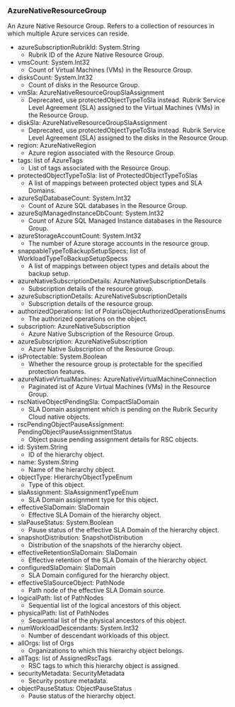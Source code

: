 ### AzureNativeResourceGroup
An Azure Native Resource Group. Refers to a collection of resources in which multiple Azure services can reside.

- azureSubscriptionRubrikId: System.String
  - Rubrik ID of the Azure Native Resource Group.
- vmsCount: System.Int32
  - Count of Virtual Machines (VMs) in the Resource Group.
- disksCount: System.Int32
  - Count of disks in the Resource Group.
- vmSla: AzureNativeResourceGroupSlaAssignment
  - Deprecated, use protectedObjectTypeToSla instead. Rubrik Service Level Agreement (SLA) assigned to the Virtual Machines (VMs) in the Resource Group.
- diskSla: AzureNativeResourceGroupSlaAssignment
  - Deprecated, use protectedObjectTypeToSla instead. Rubrik Service Level Agreement (SLA) assigned to the disks in the Resource Group.
- region: AzureNativeRegion
  - Azure region associated with the Resource Group.
- tags: list of AzureTags
  - List of tags associated with the Resource Group.
- protectedObjectTypeToSla: list of ProtectedObjectTypeToSlas
  - A list of mappings between protected object types and SLA Domains.
- azureSqlDatabaseCount: System.Int32
  - Count of Azure SQL databases in the Resource Group.
- azureSqlManagedInstanceDbCount: System.Int32
  - Count of Azure SQL Managed Instance databases in the Resource Group.
- azureStorageAccountCount: System.Int32
  - The number of Azure storage accounts in the resource group.
- snappableTypeToBackupSetupSpecs: list of WorkloadTypeToBackupSetupSpecss
  - A list of mappings between object types and details about the backup setup.
- azureNativeSubscriptionDetails: AzureNativeSubscriptionDetails
  - Subscription details of the resource group.
- azureSubscriptionDetails: AzureNativeSubscriptionDetails
  - Subscription details of the resource group.
- authorizedOperations: list of PolarisObjectAuthorizedOperationsEnums
  - The authorized operations on the object.
- subscription: AzureNativeSubscription
  - Azure Native Subscription of the Resource Group.
- azureSubscription: AzureNativeSubscription
  - Azure Native Subscription of the Resource Group.
- isProtectable: System.Boolean
  - Whether the resource group is protectable for the specified protection features.
- azureNativeVirtualMachines: AzureNativeVirtualMachineConnection
  - Paginated ist of Azure Virtual Machines (VMs) in the Resource Group.
- rscNativeObjectPendingSla: CompactSlaDomain
  - SLA Domain assignment which is pending on the Rubrik Security Cloud native objects.
- rscPendingObjectPauseAssignment: PendingObjectPauseAssignmentStatus
  - Object pause pending assignment details for RSC objects.
- id: System.String
  - ID of the hierarchy object.
- name: System.String
  - Name of the hierarchy object.
- objectType: HierarchyObjectTypeEnum
  - Type of this object.
- slaAssignment: SlaAssignmentTypeEnum
  - SLA Domain assignment type for this object.
- effectiveSlaDomain: SlaDomain
  - Effective SLA Domain of the hierarchy object.
- slaPauseStatus: System.Boolean
  - Pause status of the effective SLA Domain of the hierarchy object.
- snapshotDistribution: SnapshotDistribution
  - Distribution of the snapshots of the hierarchy object.
- effectiveRetentionSlaDomain: SlaDomain
  - Effective retention of the SLA Domain of the hierarchy object.
- configuredSlaDomain: SlaDomain
  - SLA Domain configured for the hierarchy object.
- effectiveSlaSourceObject: PathNode
  - Path node of the effective SLA Domain source.
- logicalPath: list of PathNodes
  - Sequential list of the logical ancestors of this object.
- physicalPath: list of PathNodes
  - Sequential list of the physical ancestors of this object.
- numWorkloadDescendants: System.Int32
  - Number of descendant workloads of this object.
- allOrgs: list of Orgs
  - Organizations to which this hierarchy object belongs.
- allTags: list of AssignedRscTags
  - RSC tags to which this hierarchy object is assigned.
- securityMetadata: SecurityMetadata
  - Security posture metadata.
- objectPauseStatus: ObjectPauseStatus
  - Pause status of the hierarchy object.

